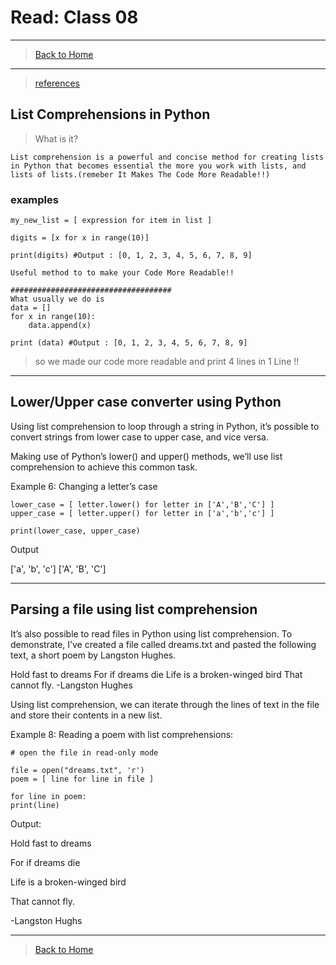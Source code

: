 # Read: Class 08

---

> [Back to Home](../README.md)

---

> [references](https://www.pythonforbeginners.com/basics/list-comprehensions-in-python)

## List Comprehensions in Python

> What is it?

    List comprehension is a powerful and concise method for creating lists in Python that becomes essential the more you work with lists, and lists of lists.(remeber It Makes The Code More Readable!!)

### examples

    my_new_list = [ expression for item in list ]

    digits = [x for x in range(10)]

    print(digits) #Output : [0, 1, 2, 3, 4, 5, 6, 7, 8, 9]

    Useful method to to make your Code More Readable!!

    ####################################
    What usually we do is
    data = []
    for x in range(10):
        data.append(x)

    print (data) #Output : [0, 1, 2, 3, 4, 5, 6, 7, 8, 9]

> so we made our code more readable and print 4 lines in 1 Line !!

---

## Lower/Upper case converter using Python

Using list comprehension to loop through a string in Python, it’s possible to convert strings from lower case to upper case, and vice versa.

Making use of Python’s lower() and upper() methods, we’ll use list comprehension to achieve this common task.

Example 6: Changing a letter’s case

    lower_case = [ letter.lower() for letter in ['A','B','C'] ]
    upper_case = [ letter.upper() for letter in ['a','b','c'] ]

    print(lower_case, upper_case)

Output

['a', 'b', 'c'] ['A', 'B', 'C']

---

## Parsing a file using list comprehension

It’s also possible to read files in Python using list comprehension. To demonstrate, I’ve created a file called dreams.txt and pasted the following text, a short poem by Langston Hughes.

Hold fast to dreams
For if dreams die
Life is a broken-winged bird
That cannot fly.
-Langston Hughes

Using list comprehension, we can iterate through the lines of text in the file and store their contents in a new list.

Example 8: Reading a poem with list comprehensions:

    # open the file in read-only mode

    file = open("dreams.txt", 'r')
    poem = [ line for line in file ]

    for line in poem:
    print(line)

Output:

Hold fast to dreams

For if dreams die

Life is a broken-winged bird

That cannot fly.

-Langston Hughs

---

> [Back to Home](../README.md)
